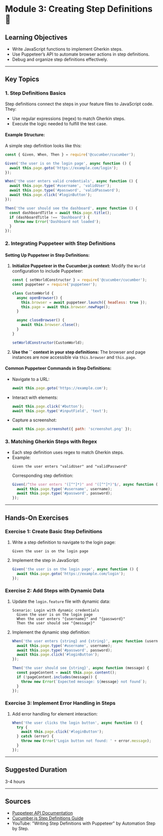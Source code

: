 # Module 3: Creating Step Definitions 🔧

## Learning Objectives

- Write JavaScript functions to implement Gherkin steps.
- Use Puppeteer’s API to automate browser actions in step definitions.
- Debug and organize step definitions effectively.

---

## Key Topics

### **1. Step Definitions Basics**

Step definitions connect the steps in your feature files to JavaScript code. They:

- Use regular expressions (regex) to match Gherkin steps.
- Execute the logic needed to fulfill the test case.

#### Example Structure:

A simple step definition looks like this:

```javascript
const { Given, When, Then } = require('@cucumber/cucumber');

Given('the user is on the login page', async function () {
  await this.page.goto('https://example.com/login');
});

When('the user enters valid credentials', async function () {
  await this.page.type('#username', 'validUser');
  await this.page.type('#password', 'validPassword');
  await this.page.click('#loginButton');
});

Then('the user should see the dashboard', async function () {
  const dashboardTitle = await this.page.title();
  if (dashboardTitle !== 'Dashboard') {
    throw new Error('Dashboard not loaded');
  }
});
```

### **2. Integrating Puppeteer with Step Definitions**

#### Setting Up Puppeteer in Step Definitions:

1. **Initialize Puppeteer in the Cucumber.js context:** Modify the `World` configuration to include Puppeteer:

   ```javascript
   const { setWorldConstructor } = require('@cucumber/cucumber');
   const puppeteer = require('puppeteer');

   class CustomWorld {
     async openBrowser() {
       this.browser = await puppeteer.launch({ headless: true });
       this.page = await this.browser.newPage();
     }

     async closeBrowser() {
       await this.browser.close();
     }
   }

   setWorldConstructor(CustomWorld);
   ```

2. **Use the **``** context in your step definitions:** The browser and page instances are now accessible via `this.browser` and `this.page`.

#### Common Puppeteer Commands in Step Definitions:

- Navigate to a URL:
  ```javascript
  await this.page.goto('https://example.com');
  ```
- Interact with elements:
  ```javascript
  await this.page.click('#button');
  await this.page.type('#inputField', 'text');
  ```
- Capture a screenshot:
  ```javascript
  await this.page.screenshot({ path: 'screenshot.png' });
  ```

### **3. Matching Gherkin Steps with Regex**

- Each step definition uses regex to match Gherkin steps.
- Example:
  ```gherkin
  Given the user enters "validUser" and "validPassword"
  ```
  Corresponding step definition:
  ```javascript
  Given(/^the user enters "([^"]*)" and "([^"]*)"$/, async function (username, password) {
    await this.page.type('#username', username);
    await this.page.type('#password', password);
  });
  ```

---

## Hands-On Exercises

### **Exercise 1: Create Basic Step Definitions**

1. Write a step definition to navigate to the login page:
   ```gherkin
   Given the user is on the login page
   ```
2. Implement the step in JavaScript:
   ```javascript
   Given('the user is on the login page', async function () {
     await this.page.goto('https://example.com/login');
   });
   ```

### **Exercise 2: Add Steps with Dynamic Data**

1. Update the `login.feature` file with dynamic data:
   ```gherkin
   Scenario: Login with dynamic credentials
     Given the user is on the login page
     When the user enters "{username}" and "{password}"
     Then the user should see "{message}"
   ```
2. Implement the dynamic step definition:
   ```javascript
   When('the user enters {string} and {string}', async function (username, password) {
     await this.page.type('#username', username);
     await this.page.type('#password', password);
     await this.page.click('#loginButton');
   });

   Then('the user should see {string}', async function (message) {
     const pageContent = await this.page.content();
     if (!pageContent.includes(message)) {
       throw new Error(`Expected message: ${message} not found`);
     }
   });
   ```

### **Exercise 3: Implement Error Handling in Steps**

1. Add error handling for element interaction:
   ```javascript
   When('the user clicks the login button', async function () {
     try {
       await this.page.click('#loginButton');
     } catch (error) {
       throw new Error('Login button not found: ' + error.message);
     }
   });
   ```

---

## Suggested Duration

3-4 hours

---

## Sources

- [Puppeteer API Documentation](https://pptr.dev/)
- [Cucumber.js Step Definitions Guide](https://cucumber.io/docs/gherkin/step-definitions/)
- YouTube: "Writing Step Definitions with Puppeteer" by Automation Step by Step.

